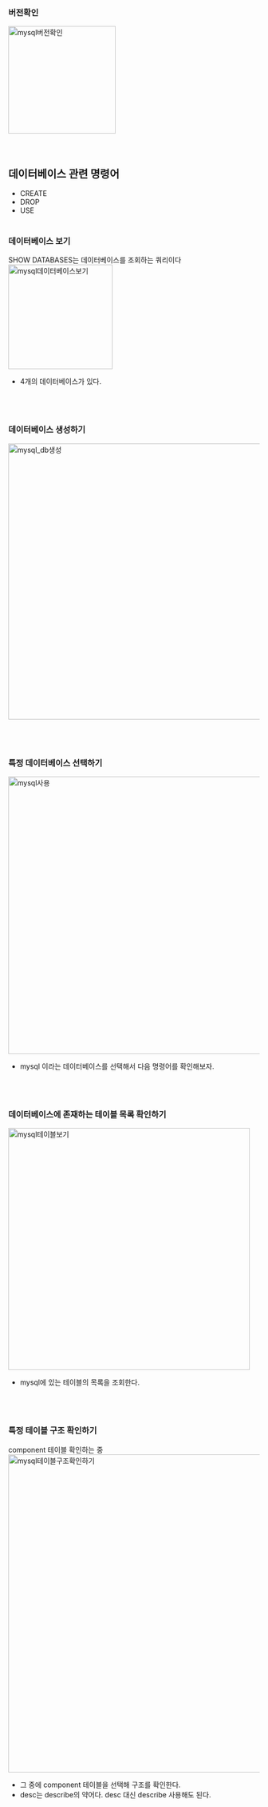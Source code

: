 
### 버전확인
<img width="215" alt="mysql버전확인" src="https://github.com/minkim7704/DataScience/assets/49539711/93e6a315-94c0-405c-9ea7-2fd02a3e0594"><br><br><br>

## 데이터베이스 관련 명령어
- CREATE
- DROP
- USE
<br><br>

### 데이터베이스 보기
SHOW DATABASES는 데이터베이스를 조회하는 쿼리이다<br>
<img width="209" alt="mysql데이터베이스보기" src="https://github.com/minkim7704/DataScience/assets/49539711/e9c1328f-f6d9-42e6-8909-66acd2259373">
- 4개의 데이터베이스가 있다.<br><br><br><br>

### 데이터베이스 생성하기
<img width="552" alt="mysql_db생성" src="https://github.com/minkim7704/DataScience/assets/49539711/add42510-550e-47fa-8ca2-0a94ae7497bc"><br><br><br><br>

### 특정 데이터베이스 선택하기 
<img width="555" alt="mysql사용" src="https://github.com/minkim7704/DataScience/assets/49539711/0419cfd6-a58e-4db8-bd29-ef38b90f65d4"><br>
- mysql 이라는 데이터베이스를 선택해서 다음 명령어를 확인해보자.<br><br><br><br>

### 데이터베이스에 존재하는 테이블 목록 확인하기 
<img width="484" alt="mysql테이블보기" src="https://github.com/minkim7704/DataScience/assets/49539711/b95afbdc-7201-4a99-af73-ca4a43d91b36"><br>
- mysql에 있는 테이블의 목록을 조회한다.<br><br><br><br>

### 특정 테이블 구조 확인하기 
component 테이블 확인하는 중<br>
<img width="636" alt="mysql테이블구조확인하기" src="https://github.com/minkim7704/DataScience/assets/49539711/5c038f8a-28e5-439a-8021-63852dd4dae4">
- 그 중에 component 테이블을 선택해 구조를 확인한다.
- desc는 describe의 약어다. desc 대신 describe 사용해도 된다.<br><br><br><br>
